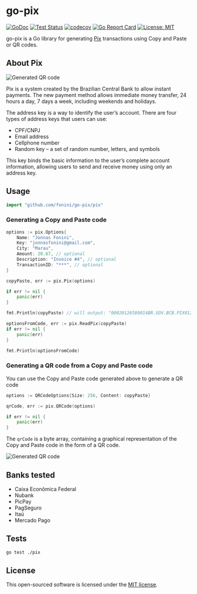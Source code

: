 # go-pix

[![GoDoc](https://pkg.go.dev/badge/github.com/fonini/go-pix)](https://pkg.go.dev/github.com/fonini/go-pix/pix)
[![Test Status](https://github.com/fonini/go-pix/workflows/tests/badge.svg)](https://github.com/fonini/go-pix/actions?query=workflow%3Atests)
[![codecov](https://codecov.io/gh/fonini/go-pix/branch/main/graph/badge.svg?token=9RNR32U66L&force=true)](https://codecov.io/gh/fonini/go-pix)
[![Go Report Card](https://goreportcard.com/badge/github.com/fonini/go-pix?force=true)](https://goreportcard.com/report/github.com/fonini/go-pix)
[![License: MIT](https://img.shields.io/badge/License-MIT-yellow.svg)](https://opensource.org/licenses/MIT)

go-pix is a Go library for generating [Pix](https://www.bcb.gov.br/estabilidadefinanceira/pix) transactions using Copy and Paste or QR codes.

## About Pix

![Generated QR code](pix.png?raw=true)

Pix is a system created by the Brazilian Central Bank to allow instant payments. The new payment method allows immediate money transfer, 24 hours a day, 7 days a week, including weekends and holidays.

The address key is a way to identify the user’s account. There are four types of address keys that users can use:

* CPF/CNPJ
* Email address
* Cellphone number
* Random key – a set of random number, letters, and symbols

This key binds the basic information to the user’s complete account information, allowing users to send and receive money using only an address key.

## Usage

```go
import "github.com/fonini/go-pix/pix"
```

### Generating a Copy and Paste code

```go
options := pix.Options{
    Name: "Jonnas Fonini",
    Key: "jonnasfonini@gmail.com",
    City: "Marau",
    Amount: 20.67, // optional
    Description: "Invoice #4", // optional
    TransactionID: "***", // optional
}

copyPaste, err := pix.Pix(options)

if err != nil {
    panic(err)
}

fmt.Println(copyPaste) // will output: "00020126580014BR.GOV.BCB.PIX0122jonnasfonini@gmail.com0210Invoice #4520400005303986540520.675802BR5913Jonnas Fonini6005Marau62410503***50300017BR.GOV.BCB.BRCODE01051.0.06304CF13"

optionsFromCode, err := pix.ReadPix(copyPaste)
if err != nil {
    panic(err)
}

fmt.Println(optionsFromCode)
```

### Generating a QR code from a Copy and Paste code

You can use the Copy and Paste code generated above to generate a QR code

```go
options := QRCodeOptions{Size: 256, Content: copyPaste}

qrCode, err := pix.QRCode(options)

if err != nil {
    panic(err)
}
```

The ```qrCode``` is a byte array, containing a graphical representation of the Copy and Paste code in the form of a QR code.

![Generated QR code](qr.png?raw=true)

## Banks tested
* Caixa Econômica Federal
* Nubank
* PicPay
* PagSeguro
* Itaú
* Mercado Pago

## Tests

```sh
go test ./pix
```

## License

This open-sourced software is licensed under the [MIT license](https://opensource.org/licenses/MIT).
